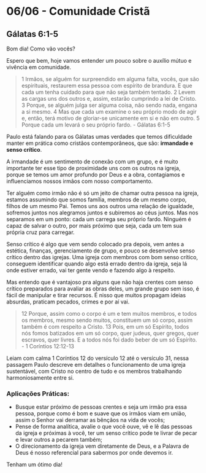 # 06/06 - Comunidade Cristã

## Gálatas 6:1-5

Bom dia! Como vão vocês? 

Espero que bem, hoje vamos entender um pouco sobre o auxílio mútuo e vivência em comunidade.

> 1 Irmãos, se alguém for surpreendido em alguma falta, vocês, que são espirituais, restaurem essa pessoa com espírito de brandura. E que cada um tenha cuidado para que não seja também tentado. 2 Levem as cargas uns dos outros e, assim, estarão cumprindo a lei de Cristo. 3 Porque, se alguém julga ser alguma coisa, não sendo nada, engana a si mesmo. 4 Mas que cada um examine o seu próprio modo de agir e, então, terá motivo de gloriar-se unicamente em si e não em outro. 5 Porque cada um levará o seu próprio fardo. - Gálatas 6:1-5
> 

Paulo está falando para os Gálatas umas verdades que temos dificuldade manter em prática como cristãos contemporâneos, que são: **irmandade e senso crítico**. 

A irmandade é um sentimento de conexão com um grupo, e é muito importante ter esse tipo de proximidade uns com os outros na igreja, porque se temos um amor profundo por Deus e a obra, contagiamos e influenciamos nossos irmãos com nosso comportamento.  

Ter alguém como irmão não é só um jeito de chamar outra pessoa na igreja, estamos assumindo que somos família, membros de um mesmo corpo, filhos de um mesmo Pai. Temos uns aos outros uma relação de igualdade, sofremos juntos nos alegramos juntos e subiremos ao céus juntos. Mas nos separamos em um ponto: cada um carrega seu próprio fardo. Ninguém é capaz de salvar o outro, por mais próximo que seja, cada um tem sua própria cruz para carregar. 

Senso crítico é algo que vem sendo colocado pra depois, vem antes a estética, finanças, gerenciamento de grupo, e pouco se desenvolve senso crítico dentro das igrejas. Uma igreja com membros com bom senso crítico, conseguem identificar quando algo está errado dentro da igreja, seja lá onde estiver errado, vai ter gente vendo e fazendo algo à respeito.

Mas entendo que é vantajoso pra alguns que não haja crentes com senso crítico preparados para avaliar as obras deles, um grande grupo sem isso, é fácil de manipular e tirar recursos. É nisso que muitos propagam ideias absurdas, praticam pecados, crimes e por aí vai.

> 12 Porque, assim como o corpo é um e tem muitos membros, e todos os membros, mesmo sendo muitos, constituem um só corpo, assim também é com respeito a Cristo. 13 Pois, em um só Espírito, todos nós fomos batizados em um só corpo, quer judeus, quer gregos, quer escravos, quer livres. E a todos nós foi dado beber de um só Espírito. - 1 Coríntios 12:12-13
> 

Leiam com calma 1 Coríntios 12 do versículo 12 até o versículo 31, nessa passagem Paulo descreve em detalhes o funcionamento de uma igreja sustentável, com Cristo no centro de tudo e os membros trabalhando harmoniosamente entre si.

### Aplicações Práticas:

- Busque estar próximo de pessoas crentes e seja um irmão pra essa pessoa, porque como é bom e suave que os irmãos viam em união, assim o Senhor vai derramar as bênçãos na vida de vocês;
- Pense de forma analítica, avalie o que você ouve, vê e lê das pessoas da igreja e próximas à você, ter um senso crítico pode te livrar de pecar e levar outros a pecarem também;
- O direcionamento da igreja vem diretamente de Deus, e a Palavra de Deus é nosso referencial para sabermos por onde devemos ir.

Tenham um ótimo dia!